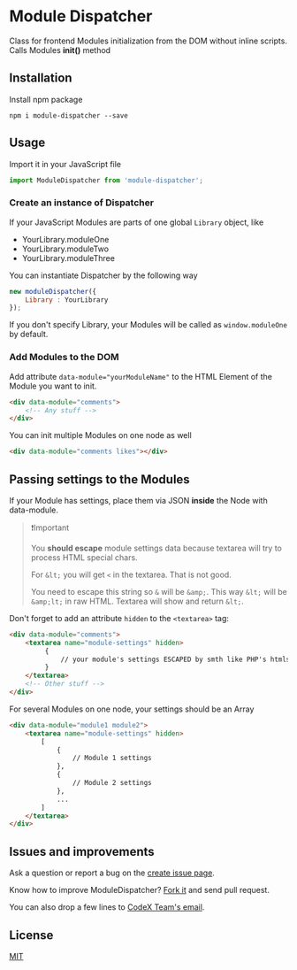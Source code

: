# Module Dispatcher

Class for frontend Modules initialization from the DOM without inline scripts. Calls Modules **init()** method

## Installation

Install npm package

```
npm i module-dispatcher --save
```

## Usage

Import it in your JavaScript file

```js
import ModuleDispatcher from 'module-dispatcher';
```

### Create an instance of Dispatcher

If your JavaScript Modules are parts of one global `Library` object, like

- YourLibrary.moduleOne
- YourLibrary.moduleTwo
- YourLibrary.moduleThree

You can instantiate Dispatcher by the following way

```js
new moduleDispatcher({
    Library : YourLibrary
});
```

If you don't specify Library, your Modules will be called as `window.moduleOne` by default.

### Add Modules to the DOM

Add attribute ```data-module="yourModuleName"``` to the HTML Element of the Module you want to init.

```html
<div data-module="comments">
    <!-- Any stuff -->
</div>
```

You can init multiple Modules on one node as well

```html
<div data-module="comments likes"></div>
```

## Passing settings to the Modules

If your Module has settings, place them via JSON **inside** the Node with data-module.

> ❗️Important
>
> You **should escape** module settings data because textarea will try to process HTML special chars.
>
> For `&lt;` you will get `<` in the textarea. That is not good.
> 
> You need to escape this string so `&` will be `&amp;`. This way `&lt;` will be `&amp;lt;` in raw HTML. Textarea will show and return `&lt;`. 


Don't forget to add an attribute `hidden` to the `<textarea>` tag:

```html
<div data-module="comments">
    <textarea name="module-settings" hidden>
         {
             // your module's settings ESCAPED by smth like PHP's htmlspecialchars()
         }
    </textarea>
    <!-- Other stuff -->
</div>
```

For several Modules on one node, your settings should be an Array

```html
<div data-module="module1 module2">
    <textarea name="module-settings" hidden>
        [
            {
                // Module 1 settings
            },
            {
                // Module 2 settings
            },
            ...
        ]
    </textarea>
</div>
```

## Issues and improvements

Ask a question or report a bug on the [create issue page](https://github.com/codex-team/moduleDispatcher/issues/new).

Know how to improve ModuleDispatcher? [Fork it](https://github.com/codex-team/moduleDispatcher) and send pull request.

You can also drop a few lines to [CodeX Team's email](mailto:team@ifmo.su).

## License

[MIT](https://github.com/codex-team/dispatcher/LICENSE)
